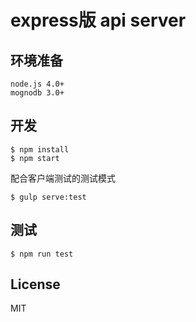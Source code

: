 # express版 api server



## 环境准备
```
node.js 4.0+
mognodb 3.0+
```

## 开发
```
$ npm install
$ npm start
```
配合客户端测试的测试模式   
 
```
$ gulp serve:test
```


## 测试
```
$ npm run test
```

## License
MIT